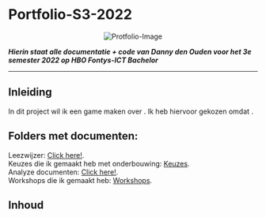 # Portfolio-S3-2022
<p align="center">
  <img src="https://th.bing.com/th/id/OIP.mDzIoaqnw_whAiaTSz4iwgHaFj?pid=ImgDet&rs=1" alt="Protfolio-Image"> <!-- Verander placeholder naar Bee movie.gif -->
</p>

***Hierin staat alle documentatie + code van Danny den Ouden voor het 3e semester 2022 op HBO Fontys-ICT Bachelor***

---

## Inleiding
In dit project wil ik een game maken over <!-- INSERT GAME NAME -->. Ik heb hiervoor gekozen omdat <!-- INSERT WAAROM -->. 

## Folders met documenten:
Leezwijzer: [Click here!](/Documentatie/Reflectie%20per%20Sprint/).  
Keuzes die ik gemaakt heb met onderbouwing: [Keuzes](/Documentatie/Belangrijke%20Keuzes.md).  
Analyze documenten: [Click here!](/Documentatie/Analyse/).  
Workshops die ik gemaakt heb: [Workshops](/Documentatie/Analyse/Workshops.md).  

## Inhoud
